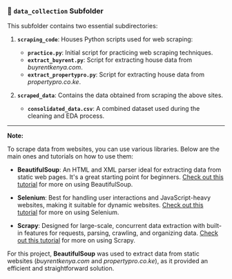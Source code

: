 ### 📂 **`data_collection` Subfolder**

This subfolder contains two essential subdirectories:

1. **`scraping_code`**: Houses Python scripts used for web scraping:
   - **`practice.py`**: Initial script for practicing web scraping techniques.
   - **`extract_buyrent.py`**: Script for extracting house data from *buyrentkenya.com*.
   - **`extract_propertypro.py`**: Script for extracting house data from *propertypro.co.ke*.

2. **`scraped_data`**: Contains the data obtained from scraping the above sites. 
   - **`consolidated_data.csv`**: A combined dataset used during the cleaning and EDA process.

---

**Note:**

To scrape data from websites, you can use various libraries. Below are the main ones and tutorials on how to use them:

- **BeautifulSoup**: An HTML and XML parser ideal for extracting data from static web pages. It's a great starting point for beginners. [Check out this tutorial](https://youtu.be/XVv6mJpFOb0?si=1UIeaYshLNt-FcVw) for more on using BeautifulSoup.
  
- **Selenium**: Best for handling user interactions and JavaScript-heavy websites, making it suitable for dynamic websites. [Check out this tutorial](https://youtu.be/j7VZsCCnptM?si=t8mkPxCMVSgQ5xeG) for more on using Selenium.
  
- **Scrapy**: Designed for large-scale, concurrent data extraction with built-in features for requests, parsing, crawling, and organizing data. [Check out this tutorial](https://youtu.be/s4jtkzHhLzY?si=_JMA2v4Xh-IgtsgC) for more on using Scrapy.

For this project, **BeautifulSoup** was used to extract data from static websites (*buyrentkenya.com* and *propertypro.co.ke*), as it provided an efficient and straightforward solution.
